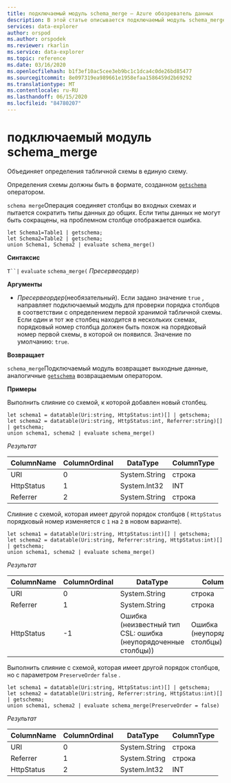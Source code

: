 ```yaml
---
title: подключаемый модуль schema_merge — Azure обозреватель данных
description: В этой статье описывается подключаемый модуль schema_merge в Azure обозреватель данных.
services: data-explorer
author: orspod
ms.author: orspodek
ms.reviewer: rkarlin
ms.service: data-explorer
ms.topic: reference
ms.date: 03/16/2020
ms.openlocfilehash: b1f3ef10ac5cee3eb9bc1c1dca4c0de26bd85477
ms.sourcegitcommit: 8e097319ea989661e1958efaa1586459d2b69292
ms.translationtype: MT
ms.contentlocale: ru-RU
ms.lasthandoff: 06/15/2020
ms.locfileid: "84780207"
---
```

# <a name="schema_merge-plugin"></a>подключаемый модуль schema_merge

Объединяет определения табличной схемы в единую схему. 

Определения схемы должны быть в формате, созданном [`getschema`](./getschemaoperator.md) оператором.

`schema merge`Операция соединяет столбцы во входных схемах и пытается сократить типы данных до общих. Если типы данных не могут быть сокращены, на проблемном столбце отображается ошибка.

```kusto
let Schema1=Table1 | getschema;
let Schema2=Table2 | getschema;
union Schema1, Schema2 | evaluate schema_merge()
```

**Синтаксис**

`T``|` `evaluate` `schema_merge(` *Пресервеордер*`)`

**Аргументы**

* *Пресервеордер*(необязательный). Если задано значение `true` , направляет подключаемый модуль для проверки порядка столбцов в соответствии с определением первой хранимой табличной схемы. Если один и тот же столбец находится в нескольких схемах, порядковый номер столбца должен быть похож на порядковый номер первой схемы, в которой он появился. Значение по умолчанию: `true`.

**Возвращает**

`schema_merge`Подключаемый модуль возвращает выходные данные, аналогичные [`getschema`](./getschemaoperator.md) возвращаемым оператором.

**Примеры**

Выполнить слияние со схемой, к которой добавлен новый столбец.

```kusto
let schema1 = datatable(Uri:string, HttpStatus:int)[] | getschema;
let schema2 = datatable(Uri:string, HttpStatus:int, Referrer:string)[] | getschema;
union schema1, schema2 | evaluate schema_merge()
```

*Результат*

|ColumnName | ColumnOrdinal | DataType | ColumnType|
|---|---|---|---|
|URI|0|System.String|строка|
|HttpStatus|1|System.Int32|INT|
|Referrer|2|System.String|строка|

Слияние с схемой, которая имеет другой порядок столбцов ( `HttpStatus` порядковый номер изменяется с `1` на `2` в новом варианте).

```kusto
let schema1 = datatable(Uri:string, HttpStatus:int)[] | getschema;
let schema2 = datatable(Uri:string, Referrer:string, HttpStatus:int)[] | getschema;
union schema1, schema2 | evaluate schema_merge()
```

*Результат*

|ColumnName | ColumnOrdinal | DataType | ColumnType|
|---|---|---|---|
|URI|0|System.String|строка|
|Referrer|1|System.String|строка|
|HttpStatus|-1|Ошибка (неизвестный тип CSL: ошибка (неупорядоченные столбцы))|Ошибка (неупорядоченные столбцы)|

Выполнить слияние с схемой, которая имеет другой порядок столбцов, но с параметром `PreserveOrder` `false` .

```kusto
let schema1 = datatable(Uri:string, HttpStatus:int)[] | getschema;
let schema2 = datatable(Uri:string, Referrer:string, HttpStatus:int)[] | getschema;
union schema1, schema2 | evaluate schema_merge(PreserveOrder = false)
```

*Результат*

|ColumnName | ColumnOrdinal | DataType | ColumnType|
|---|---|---|---|
|URI|0|System.String|строка
|Referrer|1|System.String|строка
|HttpStatus|2|System.Int32|INT|
